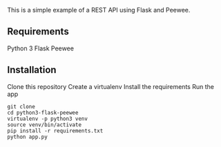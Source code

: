 This is a simple example of a REST API using Flask and Peewee.

## Requirements
Python 3
Flask
Peewee
## Installation
Clone this repository
Create a virtualenv
Install the requirements
Run the app
```
git clone 
cd python3-flask-peewee
virtualenv -p python3 venv
source venv/bin/activate
pip install -r requirements.txt
python app.py
```
